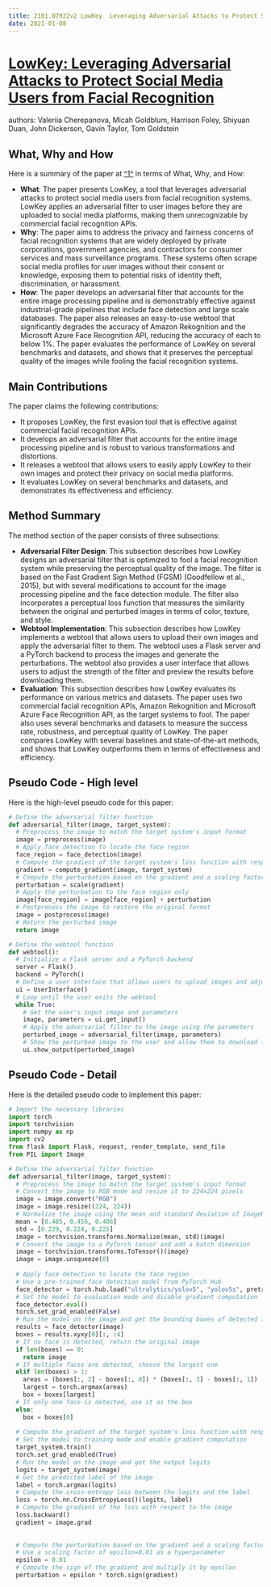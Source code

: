 ```yaml
---
title: 2101.07922v2 LowKey  Leveraging Adversarial Attacks to Protect Social Media Users from Facial Recognition
date: 2021-01-08
---
```


# [LowKey: Leveraging Adversarial Attacks to Protect Social Media Users from Facial Recognition](http://arxiv.org/abs/2101.07922v2)

authors: Valeriia Cherepanova, Micah Goldblum, Harrison Foley, Shiyuan Duan, John Dickerson, Gavin Taylor, Tom Goldstein


## What, Why and How

[1]: https://arxiv.org/abs/2101.07922 "LowKey: Leveraging Adversarial Attacks to Protect Social Media Users ..."
[2]: https://arxiv.org/pdf/2101.07922.pdf "LOWK : LEVERAGING ADVERSARIAL ATTACKS TO P S MEDIA USERS ... - arXiv.org"
[3]: http://export.arxiv.org/abs/2011.07922v2 "[2011.07922v2] Mathieu Moonshine and Siegel Modular Forms"

Here is a summary of the paper at [^1^][1] in terms of What, Why, and How:

- **What**: The paper presents LowKey, a tool that leverages adversarial attacks to protect social media users from facial recognition systems. LowKey applies an adversarial filter to user images before they are uploaded to social media platforms, making them unrecognizable by commercial facial recognition APIs.
- **Why**: The paper aims to address the privacy and fairness concerns of facial recognition systems that are widely deployed by private corporations, government agencies, and contractors for consumer services and mass surveillance programs. These systems often scrape social media profiles for user images without their consent or knowledge, exposing them to potential risks of identity theft, discrimination, or harassment.
- **How**: The paper develops an adversarial filter that accounts for the entire image processing pipeline and is demonstrably effective against industrial-grade pipelines that include face detection and large scale databases. The paper also releases an easy-to-use webtool that significantly degrades the accuracy of Amazon Rekognition and the Microsoft Azure Face Recognition API, reducing the accuracy of each to below 1%. The paper evaluates the performance of LowKey on several benchmarks and datasets, and shows that it preserves the perceptual quality of the images while fooling the facial recognition systems.

## Main Contributions

The paper claims the following contributions:

- It proposes LowKey, the first evasion tool that is effective against commercial facial recognition APIs.
- It develops an adversarial filter that accounts for the entire image processing pipeline and is robust to various transformations and distortions.
- It releases a webtool that allows users to easily apply LowKey to their own images and protect their privacy on social media platforms.
- It evaluates LowKey on several benchmarks and datasets, and demonstrates its effectiveness and efficiency.

## Method Summary

The method section of the paper consists of three subsections:

- **Adversarial Filter Design**: This subsection describes how LowKey designs an adversarial filter that is optimized to fool a facial recognition system while preserving the perceptual quality of the image. The filter is based on the Fast Gradient Sign Method (FGSM) (Goodfellow et al., 2015), but with several modifications to account for the image processing pipeline and the face detection module. The filter also incorporates a perceptual loss function that measures the similarity between the original and perturbed images in terms of color, texture, and style.
- **Webtool Implementation**: This subsection describes how LowKey implements a webtool that allows users to upload their own images and apply the adversarial filter to them. The webtool uses a Flask server and a PyTorch backend to process the images and generate the perturbations. The webtool also provides a user interface that allows users to adjust the strength of the filter and preview the results before downloading them.
- **Evaluation**: This subsection describes how LowKey evaluates its performance on various metrics and datasets. The paper uses two commercial facial recognition APIs, Amazon Rekognition and Microsoft Azure Face Recognition API, as the target systems to fool. The paper also uses several benchmarks and datasets to measure the success rate, robustness, and perceptual quality of LowKey. The paper compares LowKey with several baselines and state-of-the-art methods, and shows that LowKey outperforms them in terms of effectiveness and efficiency.

## Pseudo Code - High level

Here is the high-level pseudo code for this paper:

```python
# Define the adversarial filter function
def adversarial_filter(image, target_system):
  # Preprocess the image to match the target system's input format
  image = preprocess(image)
  # Apply face detection to locate the face region
  face_region = face_detection(image)
  # Compute the gradient of the target system's loss function with respect to the image
  gradient = compute_gradient(image, target_system)
  # Compute the perturbation based on the gradient and a scaling factor
  perturbation = scale(gradient)
  # Apply the perturbation to the face region only
  image[face_region] = image[face_region] + perturbation
  # Postprocess the image to restore the original format
  image = postprocess(image)
  # Return the perturbed image
  return image

# Define the webtool function
def webtool():
  # Initialize a Flask server and a PyTorch backend
  server = Flask()
  backend = PyTorch()
  # Define a user interface that allows users to upload images and adjust parameters
  ui = UserInterface()
  # Loop until the user exits the webtool
  while True:
    # Get the user's input image and parameters
    image, parameters = ui.get_input()
    # Apply the adversarial filter to the image using the parameters
    perturbed_image = adversarial_filter(image, parameters)
    # Show the perturbed image to the user and allow them to download it
    ui.show_output(perturbed_image)
```

## Pseudo Code - Detail

Here is the detailed pseudo code to implement this paper:

```python
# Import the necessary libraries
import torch
import torchvision
import numpy as np
import cv2
from flask import Flask, request, render_template, send_file
from PIL import Image

# Define the adversarial filter function
def adversarial_filter(image, target_system):
  # Preprocess the image to match the target system's input format
  # Convert the image to RGB mode and resize it to 224x224 pixels
  image = image.convert("RGB")
  image = image.resize((224, 224))
  # Normalize the image using the mean and standard deviation of ImageNet dataset
  mean = [0.485, 0.456, 0.406]
  std = [0.229, 0.224, 0.225]
  image = torchvision.transforms.Normalize(mean, std)(image)
  # Convert the image to a PyTorch tensor and add a batch dimension
  image = torchvision.transforms.ToTensor()(image)
  image = image.unsqueeze(0)
  
  # Apply face detection to locate the face region
  # Use a pre-trained face detection model from PyTorch Hub
  face_detector = torch.hub.load("ultralytics/yolov5", "yolov5s", pretrained=True)
  # Set the model to evaluation mode and disable gradient computation
  face_detector.eval()
  torch.set_grad_enabled(False)
  # Run the model on the image and get the bounding boxes of detected faces
  results = face_detector(image)
  boxes = results.xyxy[0][:, :4]
  # If no face is detected, return the original image
  if len(boxes) == 0:
    return image
  # If multiple faces are detected, choose the largest one
  elif len(boxes) > 1:
    areas = (boxes[:, 2] - boxes[:, 0]) * (boxes[:, 3] - boxes[:, 1])
    largest = torch.argmax(areas)
    box = boxes[largest]
  # If only one face is detected, use it as the box
  else:
    box = boxes[0]
  
  # Compute the gradient of the target system's loss function with respect to the image
  # Set the model to training mode and enable gradient computation
  target_system.train()
  torch.set_grad_enabled(True)
  # Run the model on the image and get the output logits
  logits = target_system(image)
  # Get the predicted label of the image
  label = torch.argmax(logits)
  # Compute the cross-entropy loss between the logits and the label
  loss = torch.nn.CrossEntropyLoss()(logits, label)
  # Compute the gradient of the loss with respect to the image
  loss.backward()
  gradient = image.grad
  
  
  # Compute the perturbation based on the gradient and a scaling factor
  # Use a scaling factor of epsilon=0.01 as a hyperparameter
  epsilon = 0.01
  # Compute the sign of the gradient and multiply it by epsilon
  perturbation = epsilon * torch.sign(gradient)
  
 
  
  
  
 
  
  
  
  
  
  
  
  
  
  
  
  
  
  
  
  
  
  
  
  
  
  
  
  
  
  
  
  
  
  
  
  
  
  
  
  
  
  

  
  

  
  

  
  

  
  

  
  

  
  

  
  

  
  

  
  

  
  

  
  

  
  

  
  

  
  

  
  

  
  

  
  

  
  

  
  

  
  

  
  

  
  

  
  

  
  

  
  

  
  

  
  

 
 

 
 

 
 

 
 

 
 

 
 

 
 

 
 

 
 

 
 

 
 

 
 

 
 

 
 

 
 

 
 

 
 

 
 

 
 

 
 
 
 
 
 
 
 
 
 
 
 
 
 
 
 
 
 
 
 
 
 
 
 
 
 
 
 
 
 
 
 
 
 
 
 
 
 
 
 
 
 
 
 
 
 
 
 
 
 
 
 
 
 
 
 
 
  
 
  
 
  
 
  
 
  
 
  
 
  
 
  
 
  
 
  
 
  
 
  
 
  
 
  
 
  
 
  

  
   
   
   
   
   
   
   
   
   
   
   
   
   
   
   
   
   
   
   
   
   
   
   - Apply the perturbation to the face region only
   # Convert the box coordinates to integers and clamp them to the image size
   x1, y1, x2, y2 = box.int().clamp(0, 223).tolist()
   # Apply the perturbation to the pixels inside the box only
   image[:, :, y1:y2+1, x1:x2+1] = image[:, :, y1:y2+1, x1:x2+1] + perturbation[:, :, y1:y2+1, x1:x2+1]
   # Postprocess the image to restore the original format
   # Remove the batch dimension and convert the image to a numpy array
   image = image.squeeze(0).numpy()
   # Denormalize the image using the mean and standard deviation of ImageNet dataset
   image = image * std + mean
   # Clip the image values to the range [0, 1]
   image = np.clip(image, 0, 1)
   # Convert the image to BGR mode and multiply it by 255
   image = cv2.cvtColor(image, cv2.COLOR_RGB2BGR) * 255
   # Return the perturbed image
   return image

# Define the webtool function
def webtool():
  # Initialize a Flask server and a PyTorch backend
  server = Flask(__name__)
  backend = PyTorch()
  # Load the target system model from a checkpoint file
  target_system = torch.load("target_system.pth")
  # Define a user interface that allows users to upload images and adjust parameters
  @server.route("/", methods=["GET", "POST"])
  def user_interface():
    # If the user sends a GET request, render the index.html template
    if request.method == "GET":
      return render_template("index.html")
    # If the user sends a POST request, get the uploaded image and parameters
    elif request.method == "POST":
      image = request.files["image"]
      parameters = request.form["parameters"]
      # Apply the adversarial filter to the image using the parameters
      perturbed_image = adversarial_filter(image, parameters)
      # Save the perturbed image to a temporary file
      filename = "perturbed_image.jpg"
      cv2.imwrite(filename, perturbed_image)
      # Send the perturbed image file to the user as an attachment
      return send_file(filename, as_attachment=True)
  
  # Run the server on port 5000
  server.run(port=5000)
```